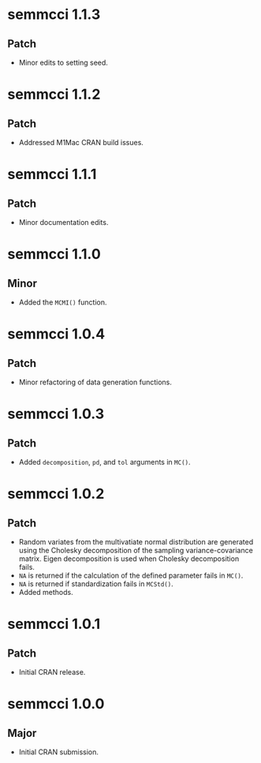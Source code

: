 # semmcci 1.1.3

## Patch

* Minor edits to setting seed.

# semmcci 1.1.2

## Patch

* Addressed M1Mac CRAN build issues.

# semmcci 1.1.1

## Patch

* Minor documentation edits.

# semmcci 1.1.0

## Minor

* Added the `MCMI()` function.

# semmcci 1.0.4

## Patch

* Minor refactoring of data generation functions.

# semmcci 1.0.3

## Patch

* Added `decomposition`, `pd`, and `tol` arguments in `MC()`.

# semmcci 1.0.2

## Patch

* Random variates from the multivatiate normal distribution are generated using the Cholesky decomposition of the sampling variance-covariance matrix. Eigen decomposition is used when Cholesky decomposition fails.
* `NA` is returned if the calculation of the defined parameter fails in `MC()`.
* `NA` is returned if standardization fails in `MCStd()`.
* Added methods.

# semmcci 1.0.1

## Patch

* Initial CRAN release.

# semmcci 1.0.0

## Major

* Initial CRAN submission.
